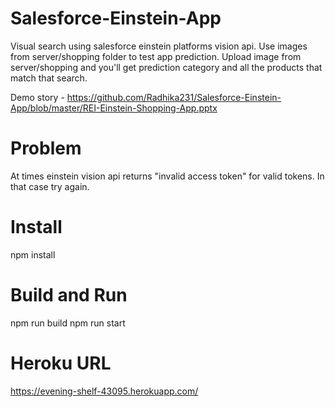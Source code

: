 # Salesforce-Einstein-App
Visual search using salesforce einstein platforms vision api. 
Use images from server/shopping folder to test app prediction.
Upload image from server/shopping and you'll get prediction category and all the products that match that search.

Demo story - https://github.com/Radhika231/Salesforce-Einstein-App/blob/master/REI-Einstein-Shopping-App.pptx

# Problem
At times einstein vision api returns "invalid access token" for valid tokens. In that case try again.

# Install
npm install

# Build and Run
npm run build
npm run start

# Heroku URL
https://evening-shelf-43095.herokuapp.com/



